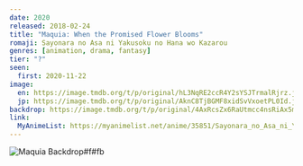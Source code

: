 ```yaml
---
date: 2020
released: 2018-02-24
title: "Maquia: When the Promised Flower Blooms"
romaji: Sayonara no Asa ni Yakusoku no Hana wo Kazarou
genres: [animation, drama, fantasy]
tier: "?"
seen:
  first: 2020-11-22
image:
  en: https://image.tmdb.org/t/p/original/hL3NqRE2ccR4Y2sYSJTrmalRjrz.jpg
  jp: https://image.tmdb.org/t/p/original/AknC8TjBGMF8xidSvVxoetPL0Id.jpg
backdrop: https://image.tmdb.org/t/p/original/4AxRcsZx6RaUtmcc4nsRiAx5mWW.jpg
link:
  MyAnimeList: https://myanimelist.net/anime/35851/Sayonara_no_Asa_ni_Yakusoku_no_Hana_wo_Kazarou
---
```



![Maquia Backdrop#f#fb](https://image.tmdb.org/t/p/original/yjfwNSDljAKsuHwwE34xjlY3tQj.jpg "Source: TMDB")
